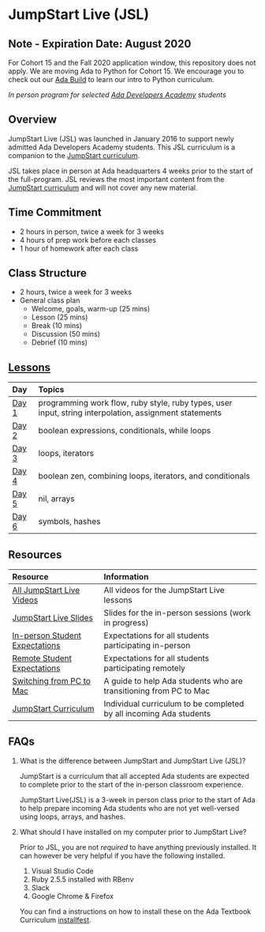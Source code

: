 # JumpStart Live (JSL)

## Note - Expiration Date:  August 2020

For Cohort 15 and the Fall 2020 application window, this repository does not apply.  We are moving Ada to Python for Cohort 15.  We encourage you to check out our [Ada Build](https://github.com/ada-developers-academy/ada-build) to learn our intro to Python curriculum.

_In person program for selected [Ada Developers Academy](http://adadevelopersacademy.org/) students_

## Overview

JumpStart Live (JSL) was launched in January 2016 to support newly admitted Ada Developers Academy students. This JSL curriculum is a companion to the [JumpStart curriculum](https://github.com/Ada-Developers-Academy/jump-start).

JSL takes place in person at Ada headquarters 4 weeks prior to the start of the full-program. JSL reviews the most important content from the [JumpStart curriculum](https://github.com/Ada-Developers-Academy/jump-start) and will not cover any new material.

## Time Commitment

* 2 hours in person, twice a week for 3 weeks
* 4 hours of prep work before each classes
* 1 hour of homework after each class

## Class Structure

* 2 hours, twice a week for 3 weeks
* General class plan
	* Welcome, goals, warm-up (25 mins)
	* Lesson (25 mins)
	* Break (10 mins)
	* Discussion (50 mins)
	* Debrief (10 mins)

## [Lessons](lessons)

| Day | Topics |
| :--- | :--- |
| [Day 1](lessons/day1) | programming work flow, ruby style, ruby types, user input, string interpolation, assignment statements |
| [Day 2](lessons/day2) | boolean expressions, conditionals, while loops |
| [Day 3](lessons/day3) | loops, iterators |
| [Day 4](lessons/day4) | boolean zen, combining loops, iterators, and conditionals |
| [Day 5](lessons/day5) | nil, arrays |
| [Day 6](lessons/day6) | symbols, hashes |

## Resources

| Resource | Information |
| :--- | :--- |
| [All JumpStart Live Videos](https://adaacademy.hosted.panopto.com/Panopto/Pages/Sessions/List.aspx?folderID=c75a411a-82bb-49a7-916c-a8d819f4225e) | All videos for the JumpStart Live lessons |
| [JumpStart Live Slides](https://ada-developers-academy.github.io/jump-start-live/#1) | Slides for the in-person sessions (work in progress) |
| [In-person Student Expectations](expectations.md) | Expectations for all students participating in-person |
| [Remote Student Expectations](remote-expectations.md) | Expectations for all students participating remotely |
| [Switching from PC to Mac](https://gist.github.com/sojeri/9898254abef2d184c659)| A guide to help Ada students who are transitioning from PC to Mac |
| [JumpStart Curriculum](https://github.com/Ada-Developers-Academy/jump-start) | Individual curriculum to be completed by all incoming Ada students |

## FAQs

1. What is the difference between JumpStart and JumpStart Live (JSL)?

	JumpStart is a curriculum that all accepted Ada students are expected to complete prior to the start of the in-person classroom experience.

	JumpStart Live(JSL) is a 3-week in person class prior to the start of Ada to help prepare incoming Ada students who are not yet well-versed using loops, arrays, and hashes.

2. What should I have installed on my computer prior to JumpStart Live?

    Prior to JSL, you are not _required_ to have anything previously installed.  It can however be very helpful if you have the following installed.

	1.  Visual Studio Code
	2.  Ruby 2.5.5 installed with RBenv
	3.  Slack
	4.  Google Chrome & Firefox

    You can find a instructions on how to install these on the Ada Textbook Curriculum [installfest](https://github.com/Ada-Developers-Academy/textbook-curriculum/blob/master/00-programming-fundamentals/installfest.md).
